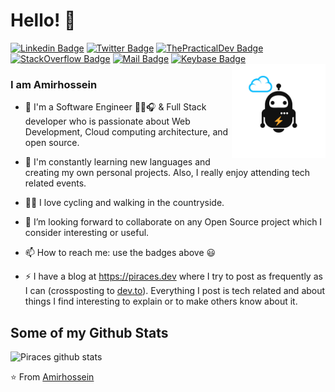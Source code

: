 # Hello! 👋
[![Linkedin Badge](https://img.shields.io/badge/-Amirhossein%20Salehi-blue?style=flat-square&logo=Linkedin&logoColor=white&link=https://www.linkedin.com/in/amirhossein-salehi-mjsl/)](https://www.linkedin.com/in/amirhossein-salehi-mjsl/)
[![Twitter Badge](https://img.shields.io/badge/-@Amirhossein_-1ca0f1?style=flat-square&labelColor=1ca0f1&logo=twitter&logoColor=white&link=https://twitter.com/Amir_dash_hash)](https://twitter.com/Amir_dash_hash)
[![ThePracticalDev Badge](https://img.shields.io/badge/-@Amirhossein-0A0A0A?style=flat-square&labelColor=black&logo=dev.to&link=https://dev.to/amir796hash/)](https://dev.to/amir796hash)
[![StackOverflow Badge](https://img.shields.io/badge/-Amirhossein-FE7A16?style=flat-square&logo=Stack%20Overflow&logoColor=white&link=https://stackoverflow.com/users/13572346/amirhossein)](https://stackoverflow.com/users/13572346/amirhossein)
[![Mail Badge](https://img.shields.io/badge/-raul@piraces.dev-8B89CC?style=flat-square&logo=Protonmail&logoColor=white&link=mailto:raul@piraces.dev)](mailto:raul@piraces.dev)
[![Keybase Badge](https://img.shields.io/badge/-piraces-33A0FF?style=flat-square&logo=Keybase&logoColor=white&link=https://keybase.io/piraces)](https://keybase.io/piraces)
<a href="https://piraces.dev/"><img alt="Robot logo" src="https://github.com/piraces/piraces/raw/master/robot_dark.png" align="right" height="150" /></a>

### I am Amirhossein

- 🔭 I'm a Software Engineer 👨‍💻🎧 & Full Stack developer who is passionate about Web Development, Cloud computing architecture, and open source.

- 🌱 I'm constantly learning new languages and creating my own personal projects. Also, I really enjoy attending tech related events.

- 🚴‍♂️ I love cycling and walking in the countryside.

- 👯 I’m looking forward to collaborate on any Open Source project which I consider interesting or useful.

- 📫 How to reach me: use the badges above 😃

- ⚡ I have a blog at https://piraces.dev where I try to post as frequently as I can (crossposting to [dev.to](https://dev.to/)). Everything I post is tech related and about things I find interesting to explain or to make others know about it.

## Some of my Github Stats
![Piraces github stats](https://github-readme-stats.vercel.app/api?username=Amirhossein2292&show_icons=true)

⭐️ From [Amirhossein](https://github.com/Amirhossein2292)

